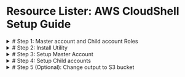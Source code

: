 # Resource Lister: AWS CloudShell Setup Guide 


<details>
  <summary># Step 1: Master account and Child account Roles </summary>

## Step 1: Master account and Child account Roles 
ResourceLister utility needs ReadOnlyAccess permission to access AWS python SDK List APIs in your Master account and child accounts.  You need to configure utility for **Master Account IAM Role ARN** and **Child account role name** as part of Master account setup (Setp3 ).  For Master account and child account roles you can choose any of following options.

Option 1: Re use existing Master and Child account IAM roles.

Option 2: Create Master and Child account IAM roles using Cloudformation templates provided by utility. 

Following are considerations for using existing IAM roles vs utility provided cloudformation templates to create new IAM Roles.
<p align="center">
  <img src="../imgs/setup/iam_roles_01.PNG"  title="Utility Interface">



**Option 1:  Re use existing Master and Child account IAM roles** 

If you already have Master and child accounts IAM role setup, you can re-use the existing Master account role and Child account role. 


**Option 2: Create Master and Child account IAM roles using Cloudformation templates provided by utility**

Download the **master_account_IAM_role.json** CloudFormation template from github

https://github.com/awslabs/resource-lister/blob/main/cfn/master_account_IAM_role.json

Go to CloudFormation service and create stack with new resources using downloaded template.

<p align="center">
  <img src="../imgs/setup/iam_roles_02.PNG"  title="Select Cloudformation template">

<p align="center">
  <img src="../imgs/setup/iam_roles_03.PNG"  title="Create new stack resources">

Create IAM Role in Master account by running the CloudFormation stack


Enter Stack Name: 
MasterAccountRoleName:  IAM role with this name will be created in master account. Utility will use this role to assume child account roles

ChildAccountRoleName: Master account role will have permission to assume this role.




<p align="center">
  <img src="../imgs/setup/iam_roles_04.png"  title="Utility Interface">

Keep all other values as default and click Next, Next and submit.

CloudFormation stack will be created. Go to output section of Cloudformation stack and copy the values for ChildAccountRoleOut and MasterAccountRole out these values will be required in Step4 when you configure utility for Master account

<p align="center">
  <img src="../imgs/setup/iam_roles_05.png"  title="Utility Interface">


**To access Cloudshell you loing AWS Console using Federated entitiy/IAM user. Make sure Federated entity /IAM user has Master Account IAM role assume permissions**.
</details>


<details>

  <summary># Step 2:  Install Utility </summary>


## Step 2:  Install and Run Resource Lister

### 2.1 Install Resource Lister 

Login AWS with federated identity/IAM user and switch role to Master account role



<p align="center">
  <img src="../imgs/setup/cs_setup_1.PNG"  title="Utility Interface">

Type in cloudshell in search

<p align="center">
  <img src="../imgs/setup/cs_setup_2.PNG"  title="Utility Interface">

Copy following commands in cloudshell 


```
python3 -m pip install  pipx
python3 -m pip install  boto3
python3 -m pipx install resource-lister

```

<p align="center">
  <img src="../imgs/setup/cs_setup_3.PNG"  title="Utility Interface">




### 2.2 Run Resource Lister Utility

Run the Utility
```
pipx run resource_lister
```


You will see Resource Lister utility disclaimer and Main Menu

<p align="center">
  <img src="../imgs/setup/c9_setup_4.PNG"  title="Utility Interface">

**Congratulation resource-lister is successfully installed.**

</details>

<details>

  <summary># Step 3:  Setup Master Account </summary>

## Step 3:  Setup Master Account


- Type in**help** and press ENTER
- Type in**1** for [Managed AWS Account] press ENTER
- Type in**1** for Add Master Account and press ENTER

<p align="center">
  <img src="../imgs/setup/master_account_01.png"  title="Utility Interface">

- Type in**Master Account IAM role** and press ENTER
- Type in**1** for default credentials and press ENTER
- Type in**Child Account Role Name** and press ENTER


Note here:
Utility will prompt that Master Account is successfully configured
Utility also generates the Cloudformation template for child account**cfn_child_account_template.json** .


<p align="center">
  <img src="../imgs/setup/master_account_02.PNG"  title="Utility Interface">

## Step 3.2 :  Verify master account is configured correctly

- Type in**0** and press ENTER to exit Manage AWS Account Menu
- Type in**0** and press ENTER to exit Help Menu
- In Main Menu (ENTER AWS Service for help (help) for exit (0) type in**S3** and press ENTER
- Type in**1** for List of S3 buckets and press ENTER
- Type in**ALL** for all the accounts and press ENTER

Utility will create**output** folder and create file for list of s3 buckets.
<p align="center">
  <img src="../imgs/setup/account_output_cs_1.PNG"  title="Utility Interface">

Go to Action--> Download File 
<p align="center">
  <img src="../imgs/setup/account_output_cs_2.PNG"  title="Utility Interface">


Enter file path and click on Download

<p align="center">
  <img src="../imgs/setup/account_output_cs_3.PNG"  title="Utility Interface">

Verify downloaded file content.
<p align="center">
  <img src="../imgs/setup/account_output_cs_4.PNG"  title="Utility Interface">

**Congratulation master account is successfully configured.**

</details>


<details>

  <summary># Step 4:  Setup Child accounts </summary>

## Step 4:  Setup Child accounts


- Type in**help** and press ENTER
- Type in**1** for [Managed AWS Account] press ENTER
- Type in**4** for Configure child Accounts and press ENTER
- Type in**Comma seperated child accounts** and press ENTER
- Press any Key to continue (Press ENTER)


If your using option2 i.e utility provided cloudformation template to create master account role . You**must** need to run the cloudformation template**cfn_child_account_template.json** in each configured child accounts.The cloudformation template**cfn_child_account_template.json**  is generated in when you setup4 i.e master account in previous step.

<p align="center">
  <img src="../imgs/setup/child_account_01.PNG"  title="Utility Interface">



## Step 4.2 :  Verify child accounts are configured correctly

- Type in**0** and press ENTER to exit Manage AWS Account Menu
- Type in**2** and press ENTER in  Help Menu



Utility will display all the child accounts configured
<p align="center">
  <img src="../imgs/setup/child_account_02.PNG"  title="Utility Interface">


## Step 4.3 :  Verify childs accounts data is generated 

- Type in**0** and press ENTER to exit Help Menu
- In Main Menu (ENTER AWS Service for help (help) for exit (0) type in**S3** and press ENTER
- Type in**1** for List of S3 buckets and press ENTER
- Type in**ALL** for all the accounts and press ENTER

Utility will create**output** folder and create file for list of s3 buckets.
<p align="center">
  <img src="../imgs/setup/account_output_cs_1.PNG"  title="Utility Interface">

Go to Action--> Download File 
<p align="center">
  <img src="../imgs/setup/account_output_cs_2.PNG"  title="Utility Interface">


Enter file path and click on Download

<p align="center">
  <img src="../imgs/setup/account_output_cs_3.PNG"  title="Utility Interface">

Verify downloaded file content.
<p align="center">
  <img src="../imgs/setup/account_output_cs_4.PNG"  title="Utility Interface">

</details>


<details>

  <summary># Step 5 (Optional):  Change output to S3 bucket </summary>

## Step 5.1 :  Change output to S3 bucket 

Download the cloudformation template from Github

https://github.com/awslabs/resource-lister/blob/main/cfn/cfn_s3_bucket_master_account.json

Go to Cloudformation and create stack with new resources and select the downloaded template

<p align="center">
  <img src="../imgs/setup/iam_roles_02.PNG"  title="Utility Interface">

<p align="center">
  <img src="../imgs/setup/iam_roles_03.PNG"  title="Utility Interface">

Enter master account role arn and click next /next and create the stack.
Cloudformation stack will create new S3 bucket . Master account IAM role will have write permissions to this new S3 bucket. 

<p align="center">
  <img src="../imgs/setup/s3_config_1.PNG"  title="Utility Interface">

Copy the S3 bucket Name

<p align="center">
  <img src="../imgs/setup/s3_config_2.PNG"  title="Utility Interface">

## Step 5.2:  Configure S3 bucket name

- Type in**help** and press ENTER
- Type in**6** for [Manage Configurations (example: format_type, output_type)] press ENTER
- Type in**6** for [Modify S3 Bucket Name] and press ENTER
- Type in**S3 Bucket Name (Created in step 6.1)** and press ENTER
- Press any Key to continue (Press ENTER)
<p align="center">
  <img src="../imgs/setup/s3_config_3.PNG"  title="Utility Interface">

## Step 5.3 :  Configure output to S3 

- Type in**3** for [Modify Output To (print/file/s3).] press ENTER
- Type in**s3** and press ENTER

Verify the output type updated to**s3** and S3 Bucket Name updated properly

<p align="center">
  <img src="../imgs/setup/s3_config_4.PNG"  title="Utility Interface">


## Step 5.4 : Verify Results generated on S3

- Type in**0** and press ENTER to exit Help Menu
- In Main Menu (ENTER AWS Service for help (help) for exit (0) type in**S3** and press ENTER
- Type in**1** for List of S3 buckets and press ENTER
- Type in**ALL** for all the accounts and press ENTER

Utility will generate the file on configured s3 bucket 
<p align="center">
  <img src="../imgs/setup/s3_config_5.PNG"  title="Utility Interface">


</details>
